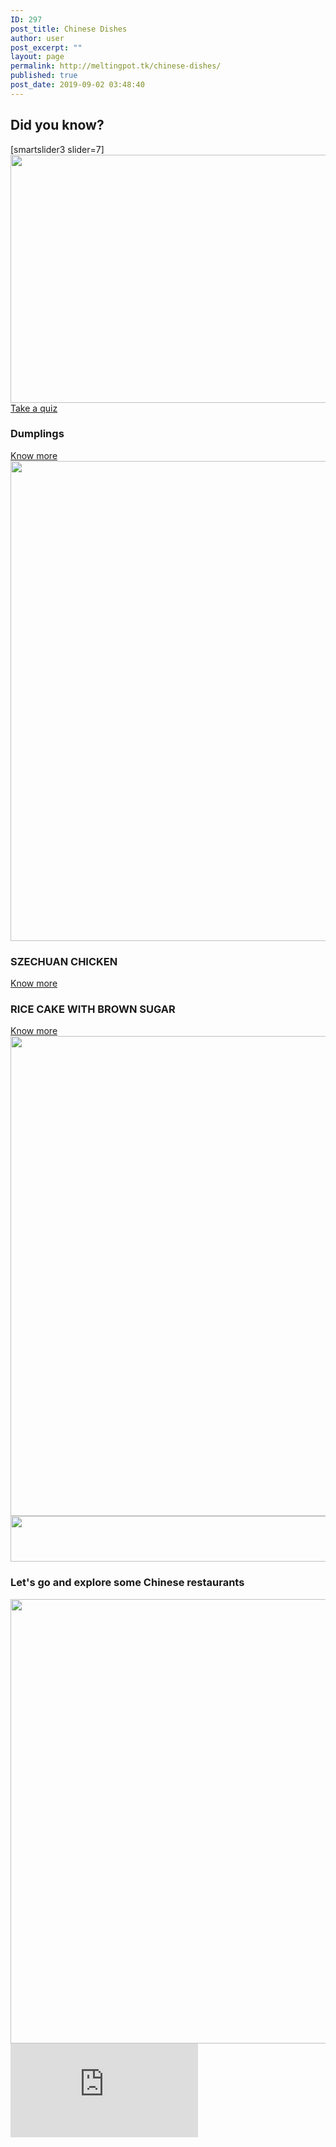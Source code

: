 ```yaml
---
ID: 297
post_title: Chinese Dishes
author: user
post_excerpt: ""
layout: page
permalink: http://meltingpot.tk/chinese-dishes/
published: true
post_date: 2019-09-02 03:48:40
---
```

<h2>Did you know?</h2>		
		[smartslider3 slider=7]		
			<a href="#dada">
						</a>
										<img width="1024" height="397" src="http://meltingpot.tk/wp-content/uploads/2019/10/Untitled-2019-10-13T190135.734-1024x397.png" alt="" srcset="https://meltingpot.tk/wp-content/uploads/2019/10/Untitled-2019-10-13T190135.734-1024x397.png 1024w, https://meltingpot.tk/wp-content/uploads/2019/10/Untitled-2019-10-13T190135.734-300x116.png 300w, https://meltingpot.tk/wp-content/uploads/2019/10/Untitled-2019-10-13T190135.734-768x297.png 768w, https://meltingpot.tk/wp-content/uploads/2019/10/Untitled-2019-10-13T190135.734.png 1175w" sizes="(max-width: 1024px) 100vw, 1024px" />											
			<a href="https://meltingpot.tk/food-and-culture-quiz/" role="button">
						Take a quiz
					</a>
			<h3>Dumplings</h3>		
			<a href="https://meltingpot.tk/dumplings/" role="button">
						Know more
					</a>
										<img width="1024" height="768" src="http://meltingpot.tk/wp-content/uploads/2019/09/WechatIMG247-1024x768.jpeg" alt="" srcset="https://meltingpot.tk/wp-content/uploads/2019/09/WechatIMG247-1024x768.jpeg 1024w, https://meltingpot.tk/wp-content/uploads/2019/09/WechatIMG247-300x225.jpeg 300w, https://meltingpot.tk/wp-content/uploads/2019/09/WechatIMG247-768x576.jpeg 768w" sizes="(max-width: 1024px) 100vw, 1024px" />											
			<h3>SZECHUAN CHICKEN</h3>		
			<a href="https://meltingpot.tk/szechuan-chicken/" role="button">
						Know more
					</a>
			<h3>RICE CAKE WITH BROWN SUGAR </h3>		
			<a href="https://www.meltingpot.tk/rice-cake-with-brown-sugar/" role="button">
						Know more
					</a>
										<img width="1024" height="768" src="http://meltingpot.tk/wp-content/uploads/2019/10/rice-cake-with-brown-sugar-1024x768.jpg" alt="" srcset="https://meltingpot.tk/wp-content/uploads/2019/10/rice-cake-with-brown-sugar-1024x768.jpg 1024w, https://meltingpot.tk/wp-content/uploads/2019/10/rice-cake-with-brown-sugar-300x225.jpg 300w, https://meltingpot.tk/wp-content/uploads/2019/10/rice-cake-with-brown-sugar-768x576.jpg 768w, https://meltingpot.tk/wp-content/uploads/2019/10/rice-cake-with-brown-sugar.jpg 1200w" sizes="(max-width: 1024px) 100vw, 1024px" />											
										<img width="1483" height="73" src="http://meltingpot.tk/wp-content/uploads/2019/09/Untitled-47.png" alt="" srcset="https://meltingpot.tk/wp-content/uploads/2019/09/Untitled-47.png 1483w, https://meltingpot.tk/wp-content/uploads/2019/09/Untitled-47-300x15.png 300w, https://meltingpot.tk/wp-content/uploads/2019/09/Untitled-47-768x38.png 768w, https://meltingpot.tk/wp-content/uploads/2019/09/Untitled-47-1024x50.png 1024w" sizes="(max-width: 1483px) 100vw, 1483px" />											
			<h3>Let's go and explore some Chinese restaurants​</h3>		
										<img width="718" height="711" src="http://meltingpot.tk/wp-content/uploads/2019/09/Untitled-68.png" alt="" srcset="https://meltingpot.tk/wp-content/uploads/2019/09/Untitled-68.png 718w, https://meltingpot.tk/wp-content/uploads/2019/09/Untitled-68-150x150.png 150w, https://meltingpot.tk/wp-content/uploads/2019/09/Untitled-68-300x297.png 300w" sizes="(max-width: 718px) 100vw, 718px" />											
			<iframe frameborder="0" scrolling="no" marginheight="0" marginwidth="0" src="https://maps.google.com/maps?q=Chinese%20Restaurants&amp;t=m&amp;z=12&amp;output=embed&amp;iwloc=near" aria-label="Chinese Restaurants"></iframe>